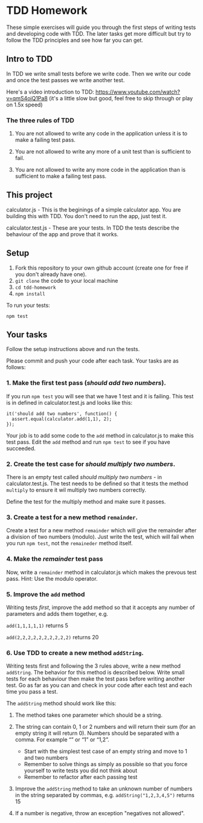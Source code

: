 # TDD Homework

These simple exercises will guide you through the first steps of writing tests and developing code with TDD. The later tasks get more difficult but try to follow the TDD principles and see how far you can get.

## Intro to TDD

In TDD we write small tests before we write code. Then we write our code and once the test passes we write another test. 

Here's a video introduction to TDD: https://www.youtube.com/watch?v=qmS4ojQ1Pa8 (it's a little slow but good, feel free to skip through or play on 1.5x speed)

### The three rules of TDD

1. You are not allowed to write any code in the application unless it is to make a failing test pass.

2. You are not allowed to write any more of a unit test than is sufficient to fail.

3. You are not allowed to write any more code in the application than is sufficient to make a failing test pass.

## This project

calculator.js - This is the beginings of a simple calculator app. You are building this with TDD. You don't need to run the app, just test it.

calculator.test.js - These are your tests. In TDD the tests describe the behaviour of the app and prove that it works.

## Setup

1. Fork this repository to your own github account (create one for free if you don't already have one).
2. `git clone` the code to your local machine
2. `cd tdd-homework`
3. `npm install`

To run your tests:

`npm test`

## Your tasks

Follow the setup instructions above and run the tests.

Please commit and push your code after each task. Your tasks are as follows:

### 1. Make the first test pass (_should add two numbers_).

If you run `npm test` you will see that we have 1 test and it is failing. This test is in defined in calculator.test.js and looks like this:

```
it('should add two numbers', function() {
  assert.equal(calculator.add(1,1), 2);
});
```

Your job is to add some code to the `add` method in calculator.js to make this test pass. Edit the `add` method and run `npm test` to see if you have succeeded.

### 2. Create the test case for _should multiply two numbers_.

There is an empty test called _should multiply two numbers_ - in calculator.test.js. The test needs to be defined so that it tests the method `multiply` to ensure it wil multiply two numbers correctly.

Define the test for the multiply method and make sure it passes.

### 3. Create a test for a new method `remainder`.

Create a test for a new method `remainder` which will give the remainder after a division of two numbers (modulo). Just write the test, which will fail when you run `npm test`, not the `remaineder` method itself.

### 4. Make the _remainder_ test pass

Now, write a `remainder` method in calculator.js which makes the prevous test pass. Hint: Use the modulo operator.

### 5. Improve the `add` method

Writing tests *first*, improve the add method so that it accepts any number of parameters and adds them together, e.g.

`add(1,1,1,1,1)` returns 5

`add(2,2,2,2,2,2,2,2,2,2)` returns 20

### 6. Use TDD to create a new method `addString`.

Writing tests first and following the 3 rules above, write a new method `addString`. The behavior for this method is described below. Write small tests for each behaviour then make the test pass before writing another test. Go as far as you can and check in your code after each test and each time you pass a test.

The `addString` method should work like this:

1. The method takes one parameter which should be a string.

2. The string can contain 0, 1 or 2 numbers and will return their sum (for an empty string it will return 0). Numbers should be separated with a comma. For example “” or “1” or “1,2”.

    - Start with the simplest test case of an empty string and move to 1 and two numbers
    - Remember to solve things as simply as possible so that you force yourself to write tests you did not think about
    - Remember to refactor after each passing test

3. Improve the `addString` method to take an unknown number of numbers in the string separated by commas, e.g. `addString("1,2,3,4,5")` returns 15

4. If a number is negative, throw an exception "negatives not allowed".




